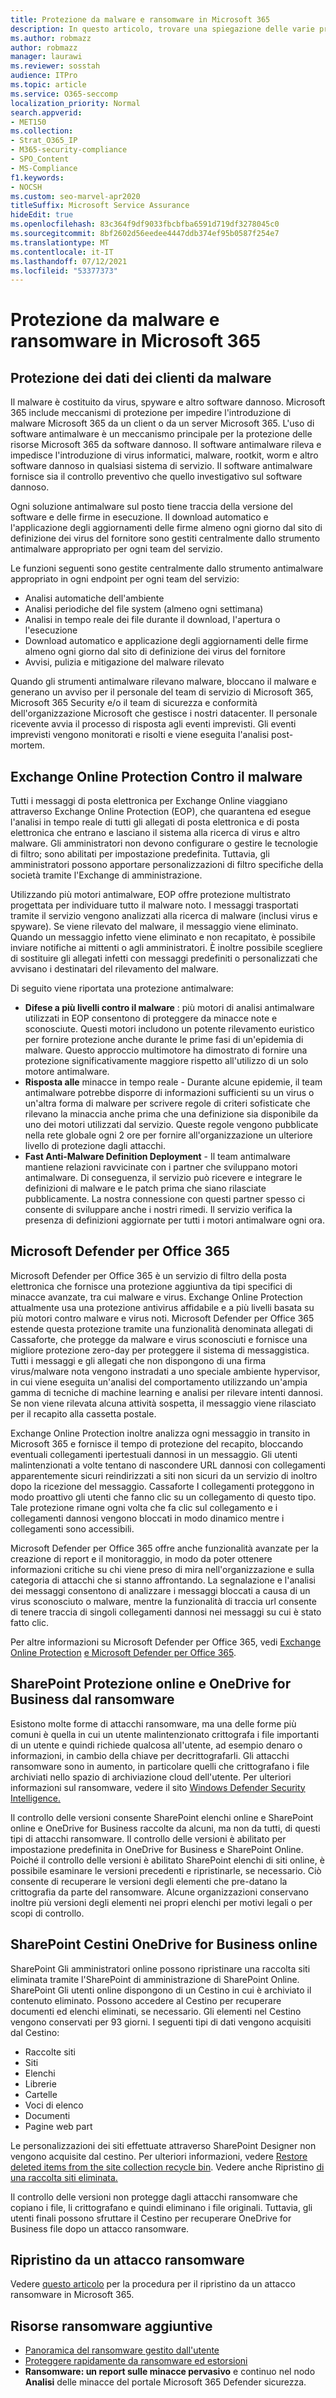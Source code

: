 ```yaml
---
title: Protezione da malware e ransomware in Microsoft 365
description: In questo articolo, trovare una spiegazione delle varie protezioni malware e ransomware all'interno Microsoft 365.
ms.author: robmazz
author: robmazz
manager: laurawi
ms.reviewer: sosstah
audience: ITPro
ms.topic: article
ms.service: O365-seccomp
localization_priority: Normal
search.appverid:
- MET150
ms.collection:
- Strat_O365_IP
- M365-security-compliance
- SPO_Content
- MS-Compliance
f1.keywords:
- NOCSH
ms.custom: seo-marvel-apr2020
titleSuffix: Microsoft Service Assurance
hideEdit: true
ms.openlocfilehash: 83c364f9df9033fbcbfba6591d719df3278045c0
ms.sourcegitcommit: 8bf2602d56eedee4447ddb374ef95b0587f254e7
ms.translationtype: MT
ms.contentlocale: it-IT
ms.lasthandoff: 07/12/2021
ms.locfileid: "53377373"
---
```

# <a name="malware-and-ransomware-protection-in-microsoft-365"></a>Protezione da malware e ransomware in Microsoft 365

## <a name="protecting-customer-data-from-malware"></a>Protezione dei dati dei clienti da malware

Il malware è costituito da virus, spyware e altro software dannoso. Microsoft 365 include meccanismi di protezione per impedire l'introduzione di malware Microsoft 365 da un client o da un server Microsoft 365. L'uso di software antimalware è un meccanismo principale per la protezione delle risorse Microsoft 365 da software dannoso. Il software antimalware rileva e impedisce l'introduzione di virus informatici, malware, rootkit, worm e altro software dannoso in qualsiasi sistema di servizio. Il software antimalware fornisce sia il controllo preventivo che quello investigativo sul software dannoso.

Ogni soluzione antimalware sul posto tiene traccia della versione del software e delle firme in esecuzione. Il download automatico e l'applicazione degli aggiornamenti delle firme almeno ogni giorno dal sito di definizione dei virus del fornitore sono gestiti centralmente dallo strumento antimalware appropriato per ogni team del servizio.

Le funzioni seguenti sono gestite centralmente dallo strumento antimalware appropriato in ogni endpoint per ogni team del servizio:

- Analisi automatiche dell'ambiente
- Analisi periodiche del file system (almeno ogni settimana) 
- Analisi in tempo reale dei file durante il download, l'apertura o l'esecuzione 
- Download automatico e applicazione degli aggiornamenti delle firme almeno ogni giorno dal sito di definizione dei virus del fornitore
- Avvisi, pulizia e mitigazione del malware rilevato

Quando gli strumenti antimalware rilevano malware, bloccano il malware e generano un avviso per il personale del team di servizio di Microsoft 365, Microsoft 365 Security e/o il team di sicurezza e conformità dell'organizzazione Microsoft che gestisce i nostri datacenter. Il personale ricevente avvia il processo di risposta agli eventi imprevisti. Gli eventi imprevisti vengono monitorati e risolti e viene eseguita l'analisi post-mortem. 

## <a name="exchange-online-protection-against-malware"></a>Exchange Online Protection Contro il malware

Tutti i messaggi di posta elettronica per Exchange Online viaggiano attraverso Exchange Online Protection (EOP), che quarantena ed esegue l'analisi in tempo reale di tutti gli allegati di posta elettronica e di posta elettronica che entrano e lasciano il sistema alla ricerca di virus e altro malware. Gli amministratori non devono configurare o gestire le tecnologie di filtro; sono abilitati per impostazione predefinita. Tuttavia, gli amministratori possono apportare personalizzazioni di filtro specifiche della società tramite l'Exchange di amministrazione.

Utilizzando più motori antimalware, EOP offre protezione multistrato progettata per individuare tutto il malware noto. I messaggi trasportati tramite il servizio vengono analizzati alla ricerca di malware (inclusi virus e spyware). Se viene rilevato del malware, il messaggio viene eliminato. Quando un messaggio infetto viene eliminato e non recapitato, è possibile inviare notifiche ai mittenti o agli amministratori. È inoltre possibile scegliere di sostituire gli allegati infetti con messaggi predefiniti o personalizzati che avvisano i destinatari del rilevamento del malware.

Di seguito viene riportata una protezione antimalware:

- **Difese a più livelli contro il malware** : più motori di analisi antimalware utilizzati in EOP consentono di proteggere da minacce note e sconosciute. Questi motori includono un potente rilevamento euristico per fornire protezione anche durante le prime fasi di un'epidemia di malware. Questo approccio multimotore ha dimostrato di fornire una protezione significativamente maggiore rispetto all'utilizzo di un solo motore antimalware.
- **Risposta alle** minacce in tempo reale - Durante alcune epidemie, il team antimalware potrebbe disporre di informazioni sufficienti su un virus o un'altra forma di malware per scrivere regole di criteri sofisticate che rilevano la minaccia anche prima che una definizione sia disponibile da uno dei motori utilizzati dal servizio. Queste regole vengono pubblicate nella rete globale ogni 2 ore per fornire all'organizzazione un ulteriore livello di protezione dagli attacchi.
- **Fast Anti-Malware Definition Deployment** - Il team antimalware mantiene relazioni ravvicinate con i partner che sviluppano motori antimalware. Di conseguenza, il servizio può ricevere e integrare le definizioni di malware e le patch prima che siano rilasciate pubblicamente. La nostra connessione con questi partner spesso ci consente di sviluppare anche i nostri rimedi. Il servizio verifica la presenza di definizioni aggiornate per tutti i motori antimalware ogni ora.

## <a name="microsoft-defender-for-office-365"></a>Microsoft Defender per Office 365

Microsoft Defender per Office 365 è un servizio di filtro della posta elettronica che fornisce una protezione aggiuntiva da tipi specifici di minacce avanzate, tra cui malware e virus. Exchange Online Protection attualmente usa una protezione antivirus affidabile e a più livelli basata su più motori contro malware e virus noti. Microsoft Defender per Office 365 estende questa protezione tramite una funzionalità denominata allegati di Cassaforte, che protegge da malware e virus sconosciuti e fornisce una migliore protezione zero-day per proteggere il sistema di messaggistica. Tutti i messaggi e gli allegati che non dispongono di una firma virus/malware nota vengono instradati a uno speciale ambiente hypervisor, in cui viene eseguita un'analisi del comportamento utilizzando un'ampia gamma di tecniche di machine learning e analisi per rilevare intenti dannosi. Se non viene rilevata alcuna attività sospetta, il messaggio viene rilasciato per il recapito alla cassetta postale.

Exchange Online Protection inoltre analizza ogni messaggio in transito in Microsoft 365 e fornisce il tempo di protezione del recapito, bloccando eventuali collegamenti ipertestuali dannosi in un messaggio. Gli utenti malintenzionati a volte tentano di nascondere URL dannosi con collegamenti apparentemente sicuri reindirizzati a siti non sicuri da un servizio di inoltro dopo la ricezione del messaggio. Cassaforte I collegamenti proteggono in modo proattivo gli utenti che fanno clic su un collegamento di questo tipo. Tale protezione rimane ogni volta che fa clic sul collegamento e i collegamenti dannosi vengono bloccati in modo dinamico mentre i collegamenti sono accessibili.

Microsoft Defender per Office 365 offre anche funzionalità avanzate per la creazione di report e il monitoraggio, in modo da poter ottenere informazioni critiche su chi viene preso di mira nell'organizzazione e sulla categoria di attacchi che si stanno affrontando. La segnalazione e l'analisi dei messaggi consentono di analizzare i messaggi bloccati a causa di un virus sconosciuto o malware, mentre la funzionalità di traccia url consente di tenere traccia di singoli collegamenti dannosi nei messaggi su cui è stato fatto clic.

Per altre informazioni su Microsoft Defender per Office 365, vedi [Exchange Online Protection](/microsoft-365/security/office-365-security/exchange-online-protection-overview) [e Microsoft Defender per Office 365](/microsoft-365/security/office-365-security/overview).

## <a name="sharepoint-online-and-onedrive-for-business-protection-against-ransomware"></a>SharePoint Protezione online e OneDrive for Business dal ransomware

Esistono molte forme di attacchi ransomware, ma una delle forme più comuni è quella in cui un utente malintenzionato crittografa i file importanti di un utente e quindi richiede qualcosa all'utente, ad esempio denaro o informazioni, in cambio della chiave per decrittografarli. Gli attacchi ransomware sono in aumento, in particolare quelli che crittografano i file archiviati nello spazio di archiviazione cloud dell'utente. Per ulteriori informazioni sul ransomware, vedere il sito [Windows Defender Security Intelligence.](https://www.microsoft.com/wdsi)

Il controllo delle versioni consente SharePoint elenchi online e SharePoint online e OneDrive for Business raccolte da alcuni, ma non da tutti, di questi tipi di attacchi ransomware. Il controllo delle versioni è abilitato per impostazione predefinita in OneDrive for Business e SharePoint Online. Poiché il controllo delle versioni è abilitato SharePoint elenchi di siti online, è possibile esaminare le versioni precedenti e ripristinarle, se necessario. Ciò consente di recuperare le versioni degli elementi che pre-datano la crittografia da parte del ransomware. Alcune organizzazioni conservano inoltre più versioni degli elementi nei propri elenchi per motivi legali o per scopi di controllo.

## <a name="sharepoint-online-and-onedrive-for-business-recycle-bins"></a>SharePoint Cestini OneDrive for Business online

SharePoint Gli amministratori online possono ripristinare una raccolta siti eliminata tramite l'SharePoint di amministrazione di SharePoint Online. SharePoint Gli utenti online dispongono di un Cestino in cui è archiviato il contenuto eliminato. Possono accedere al Cestino per recuperare documenti ed elenchi eliminati, se necessario. Gli elementi nel Cestino vengono conservati per 93 giorni. I seguenti tipi di dati vengono acquisiti dal Cestino:

- Raccolte siti
- Siti
- Elenchi
- Librerie
- Cartelle
- Voci di elenco
- Documenti
- Pagine web part

Le personalizzazioni dei siti effettuate attraverso SharePoint Designer non vengono acquisite dal cestino. Per ulteriori informazioni, vedere [Restore deleted items from the site collection recycle bin](https://support.microsoft.com/office/restore-deleted-items-from-the-site-collection-recycle-bin-5fa924ee-16d7-487b-9a0a-021b9062d14b). Vedere anche Ripristino [di una raccolta siti eliminata.](/sharepoint/restore-deleted-site-collection)

Il controllo delle versioni non protegge dagli attacchi ransomware che copiano i file, li crittografano e quindi eliminano i file originali. Tuttavia, gli utenti finali possono sfruttare il Cestino per recuperare OneDrive for Business file dopo un attacco ransomware.

## <a name="recover-from-a-ransomware-attack"></a>Ripristino da un attacco ransomware

Vedere [questo articolo](/microsoft-365/security/office-365-security/recover-from-ransomware) per la procedura per il ripristino da un attacco ransomware in Microsoft 365.

## <a name="additional-ransomware-resources"></a>Risorse ransomware aggiuntive

- [Panoramica del ransomware gestito dall'utente](/security/compass/human-operated-ransomware)
- [Proteggere rapidamente da ransomware ed estorsioni](/security/compass/protect-against-ransomware)
- **Ransomware: un report sulle minacce pervasivo** e continuo nel nodo **Analisi** delle minacce del portale Microsoft 365 Defender sicurezza.
